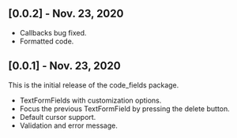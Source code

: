 ## [0.0.2] - Nov. 23, 2020

- Callbacks bug fixed.
- Formatted code.

## [0.0.1] - Nov. 23, 2020

This is the initial release of the code_fields package.
- TextFormFields with customization options.
- Focus the previous TextFormField by pressing the delete button.
- Default cursor support.
- Validation and error message.